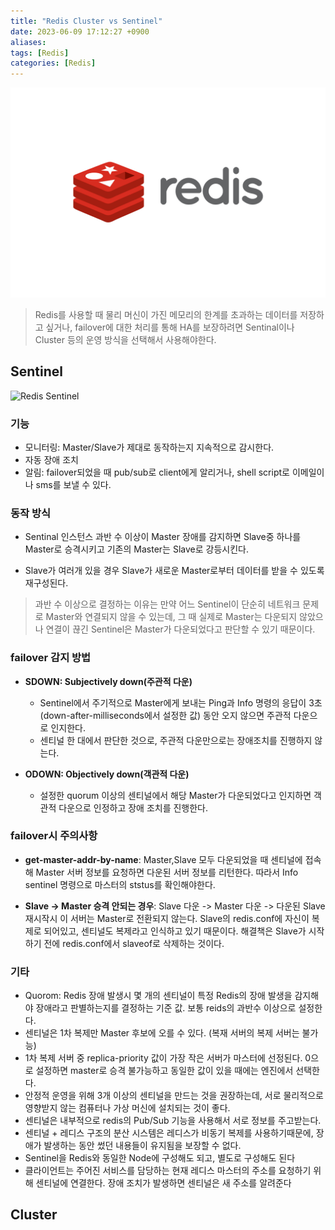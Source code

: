```yaml
---
title: "Redis Cluster vs Sentinel"
date: 2023-06-09 17:12:27 +0900
aliases: 
tags: [Redis]
categories: [Redis]
---
```


![Redis](/assets/img/redis.webp)

> Redis를 사용할 때 물리 머신이 가진 메모리의 한계를 초과하는 데이터를 저장하고 싶거나,
failover에 대한 처리를 통해 HA를 보장하려면 Sentinal이나 Cluster 등의 운영 방식을 선택해서 사용해야한다.

## Sentinel

![Redis Sentinel](/assets/img/redis-sentinel.webp)

### 기능

- 모니터링: Master/Slave가 제대로 동작하는지 지속적으로 감시한다.
- 자동 장애 조치
- 알림: failover되었을 때 pub/sub로 client에게 알리거나, shell script로 이메일이나 sms를 보낼 수 있다.

### 동작 방식

- Sentinal 인스턴스 과반 수 이상이 Master 장애를 감지하면 Slave중 하나를 Master로 승격시키고 기존의 Master는 Slave로 강등시킨다.

- Slave가 여러개 있을 경우 Slave가 새로운 Master로부터 데이터를 받을 수 있도록 재구성된다.

> 과반 수 이상으로 결정하는 이유는 만약 어느 Sentinel이 단순히 네트워크 문제로 Master와 연결되지 않을 수 있는데, 그 때 실제로 Master는 다운되지 않았으나 연결이 끊긴 Sentinel은 Master가 다운되었다고 판단할 수 있기 때문이다.

### failover 감지 방법

- **SDOWN: Subjectively down(주관적 다운)**
	- Sentinel에서 주기적으로 Master에게 보내는 Ping과 Info 명령의 응답이 3초(down-after-milliseconds에서 설정한 값) 동안 오지 않으면 주관적 다운으로 인지한다.
	- 센티널 한 대에서 판단한 것으로, 주관적 다운만으로는 장애조치를 진행하지 않는다.

- **ODOWN: Objectively down(객관적 다운)**
	- 설정한 quorum 이상의 센티널에서 해당 Master가 다운되었다고 인지하면 객관적 다운으로 인정하고 장애 조치를 진행한다.

### failover시 주의사항

- **get-master-addr-by-name**: Master,Slave 모두 다운되었을 때 센티널에 접속해 Master 서버 정보를 요청하면 다운된 서버 정보를 리턴한다. 따라서 Info sentinel 명령으로 마스터의 ststus를 확인해야한다.

- **Slave -> Master 승격 안되는 경우**: Slave 다운 -> Master 다운 -> 다운된 Slave 재시작시 이 서버는 Master로 전환되지 않는다. Slave의 redis.conf에 자신이 복제로 되어있고, 센티널도 복제라고 인식하고 있기 때문이다. 해결책은 Slave가 시작하기 전에 redis.conf에서 slaveof로 삭제하는 것이다.

### 기타

- Quorom: Redis 장애 발생시 몇 개의 센티널이 특정 Redis의 장애 발생을 감지해야 장애라고 판별하는지를 결정하는 기준 값. 보통 reids의 과반수 이상으로 설정한다.
- 센티널은 1차 복제만 Master 후보에 오를 수 있다. (복재 서버의 복제 서버는 불가능)
- 1차 복제 서버 중 replica-priority 값이 가장 작은 서버가 마스터에 선정된다. 0으로 설정하면 master로 승격 불가능하고 동일한 값이 있을 때에는 엔진에서 선택한다.
- 안정적 운영을 위해 3개 이상의 센티널을 만드는 것을 권장하는데, 서로 물리적으로 영향받지 않는 컴퓨터나 가상 머신에 설치되는 것이 좋다.
- 센티널은 내부적으로 redis의 Pub/Sub 기능을 사용해서 서로 정보를 주고받는다.
- 센티널 + 레디스 구조의 분산 시스템은 레디스가 비동기 복제를 사용하기때문에, 장애가 발생하는 동안 썼던 내용들이 유지됨을 보장할 수 없다.
- Sentinel을 Redis와 동일한 Node에 구성해도 되고, 별도로 구성해도 된다
- 클라이언트는 주어진 서비스를 담당하는 현재 레디스 마스터의 주소를 요청하기 위해 센티널에 연결한다. 장애 조치가 발생하면 센티널은 새 주소를 알려준다

## Cluster